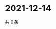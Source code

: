 # 2021-12-14

共 0 条

<!-- BEGIN WEIBO -->
<!-- 最后更新时间 Tue Dec 14 2021 12:01:15 GMT+0800 (China Standard Time) -->

<!-- END WEIBO -->
